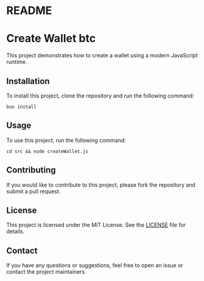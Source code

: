 # README

# Create Wallet btc

This project demonstrates how to create a wallet using a modern JavaScript runtime.

## Installation

To install this project, clone the repository and run the following command:

```
bun install
```

## Usage

To use this project, run the following command:

```
cd src && node createWallet.js
```

## Contributing

If you would like to contribute to this project, please fork the repository and submit a pull request.

## License

This project is licensed under the MIT License. See the [LICENSE](LICENSE) file for details.

## Contact

If you have any questions or suggestions, feel free to open an issue or contact the project maintainers.
